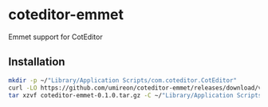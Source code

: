 # coteditor-emmet
Emmet support for CotEditor

## Installation

```bash
mkdir -p ~/"Library/Application Scripts/com.coteditor.CotEditor"
curl -LO https://github.com/umireon/coteditor-emmet/releases/download/v0.1.0/coteditor-emmet-0.1.0.tar.gz
tar xzvf coteditor-emmet-0.1.0.tar.gz -C ~/"Library/Application Scripts/com.coteditor.CotEditor"
```
